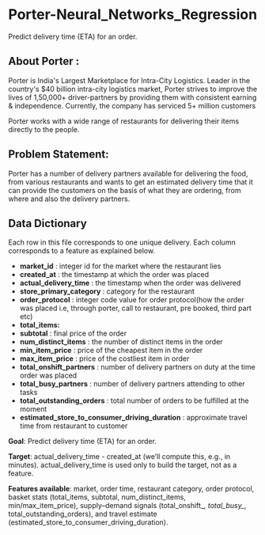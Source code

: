 # Porter-Neural_Networks_Regression
Predict delivery time (ETA) for an order.

## **About Porter :**
Porter is India's Largest Marketplace for Intra-City Logistics. Leader in the country's $40 billion intra-city logistics market, Porter strives to improve the lives of 1,50,000+ driver-partners by providing them with consistent earning & independence. Currently, the company has serviced 5+ million customers

Porter works with a wide range of restaurants for delivering their items directly to the people.

## **Problem Statement:**
Porter has a number of delivery partners available for delivering the food, from various restaurants and wants to get an estimated delivery time that it can provide the customers on the basis of what they are ordering, from where and also the delivery partners.

## **Data Dictionary**
Each row in this file corresponds to one unique delivery. Each column corresponds to a feature as explained below.

- **market_id** : integer id for the market where the restaurant lies
- **created_at** : the timestamp at which the order was placed
- **actual_delivery_time** : the timestamp when the order was delivered
- **store_primary_category** : category for the restaurant
- **order_protocol** : integer code value for order protocol(how the order was placed i.e, through porter, call to restaurant, pre booked, third part etc)
- **total_items:**
- **subtotal** : final price of the order
- **num_distinct_items** : the number of distinct items in the order
- **min_item_price** : price of the cheapest item in the order
- **max_item_price** : price of the costliest item in order
- **total_onshift_partners** : number of delivery partners on duty at the time order was placed
- **total_busy_partners** : number of delivery partners attending to other tasks
- **total_outstanding_orders** : total number of orders to be fulfilled at the moment
- **estimated_store_to_consumer_driving_duration** : approximate travel time from restaurant to customer


**Goal**: Predict delivery time (ETA) for an order.

**Target**: actual_delivery_time - created_at (we’ll compute this, e.g., in minutes). actual_delivery_time is used only to build the target, not as a feature.

**Features available**: market, order time, restaurant category, order protocol, basket stats (total_items, subtotal, num_distinct_items, min/max_item_price), supply–demand signals (total_onshift_*, total_busy_*, total_outstanding_orders), and travel estimate (estimated_store_to_consumer_driving_duration).
